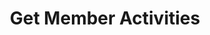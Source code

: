 ---
title: Get Member Activities
type: endpoint
category: 639ba2628407100061f5faac
slug: get-member-activities-1
parentDoc: 639ba2658407100061f5fab6
hidden: false
order: 11
---
